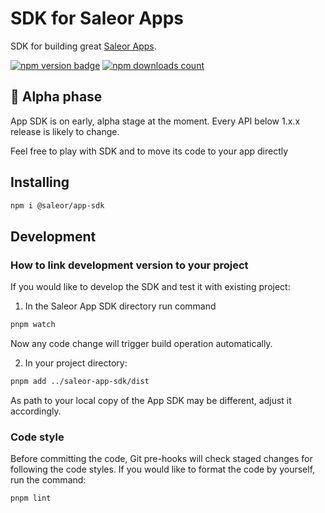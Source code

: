 # SDK for Saleor Apps

SDK for building great [Saleor Apps](https://github.com/saleor/saleor-app-template).

<div>

[![npm version badge](https://img.shields.io/npm/v/@saleor/app-sdk)](https://www.npmjs.com/package/@saleor/app-sdk)
[![npm downloads count](https://img.shields.io/npm/dt/@saleor/app-sdk)](https://www.npmjs.com/package/@saleor/app-sdk)

</div>

## 🚨 Alpha phase

App SDK is on early, alpha stage at the moment. Every API below 1.x.x release is likely to change.

Feel free to play with SDK and to move its code to your app directly

## Installing

```bash
npm i @saleor/app-sdk
```

## Development

### How to link development version to your project

If you would like to develop the SDK and test it with existing project:

1. In the Saleor App SDK directory run command

```bash
pnpm watch
```

Now any code change will trigger build operation automatically.

2. In your project directory:

```bash
pnpm add ../saleor-app-sdk/dist
```

As path to your local copy of the App SDK may be different, adjust it accordingly.

### Code style

Before committing the code, Git pre-hooks will check staged changes for
following the code styles. If you would like to format the code by yourself, run
the command:

```bash
pnpm lint
```
